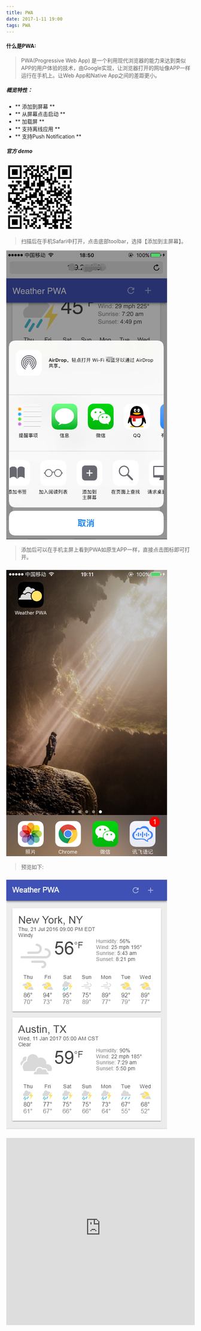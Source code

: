 ```yaml
---
title: PWA
date: 2017-1-11 19:00
tags: PWA
---
```


#### 什么是PWA:
> PWA(Progressive Web App) 是一个利用现代浏览器的能力来达到类似APP的用户体验的技术，由Google实现，让浏览器打开的网址像APP一样运行在手机上。让Web App和Native App之间的差距更小。

##### 概览特性：
- ** 添加到屏幕 **
- ** 从屏幕点击启动 **
- ** 加载屏 **
- ** 支持离线应用 **
- ** 支持Push Notification **

##### 官方 demo

<img src="https://raw.githubusercontent.com/zbb/hexo-img/master/pwa.png" style="width:180px;height:180px;" alt="pwa二维码">

> 扫描后在手机Safari中打开，点击底部toolbar，选择【添加到主屏幕】。

<img src="https://raw.githubusercontent.com/zbb/hexo-img/master/pwa-usage.png" style="" alt="pwa usage">

> 添加后可以在手机主屏上看到PWA如原生APP一样，直接点击图标即可打开。

<img src="https://raw.githubusercontent.com/zbb/hexo-img/master/pwa-icon.png" style="margin-top:10px;" alt="pwa icon">


> 预览如下:

<img src="https://raw.githubusercontent.com/zbb/hexo-img/master/pwa-preview.png" style="margin-top:10px;" alt="pwa preview">


<iframe src="https://weather-pwa-sample.firebaseapp.com/final/" style="width: 100%; height:500px;margin-top:20px;" frameborder="0"></iframe>

